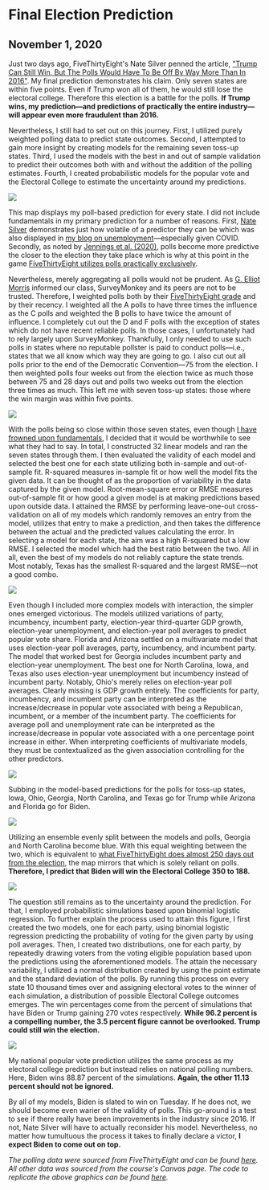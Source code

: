 # Final Election Prediction
## November 1, 2020

Just two days ago, FiveThirtyEight's Nate Silver penned the article, ["Trump Can Still Win, But The Polls Would Have To Be Off By Way More Than In 2016"](https://fivethirtyeight.com/features/trump-can-still-win-but-the-polls-would-have-to-be-off-by-way-more-than-in-2016/). My final prediction demonstrates his claim. Only seven states are within five points. Even if Trump won all of them, he would still lose the electoral college. Therefore this election is a battle for the polls. **If Trump wins, my prediction—and predictions of practically the entire industry—will appear even more fraudulent than 2016.**


Nevertheless, I still had to set out on this journey. First, I utilized purely weighted polling data to predict state outcomes. Second, I attempted to gain more insight by creating models for the remaining seven toss-up states. Third, I used the models with the best in and out of sample validation to predict their outcomes both with and without the addition of the polling estimates. Fourth, I created probabilistic models for the popular vote and the Electoral College to estimate the uncertainty around my predictions. 

![](../figures/polls_plot.png)

This map displays my poll-based prediction for every state. I did not include fundamentals in my primary prediction for a number of reasons. First, [Nate Silver](https://fivethirtyeight.com/features/how-fivethirtyeights-2020-presidential-forecast-works-and-whats-different-because-of-covid-19/) demonstrates just how volatile of a predictor they can be which was also displayed in [my blog on unemployment](https://samuellowry.github.io/gov1347_blog/posts/02-blog.html)—especially given COVID. Secondly, as noted by [Jennings et al. (2020)](https://www-sciencedirect-com.ezp-prod1.hul.harvard.edu/science/article/pii/S0169207019302572), polls become more predictive the closer to the election they take place which is why at this point in the game [FiveThirtyEight utilizes polls practically exclusively](https://fivethirtyeight.com/features/how-fivethirtyeights-2020-presidential-forecast-works-and-whats-different-because-of-covid-19/).


Nevertheless, merely aggregating all polls would not be prudent. As [G. Elliot Morris](https://gelliottmorris.com) informed our class, SurveyMonkey and its peers are not to be trusted. Therefore, I weighted polls both by their [FiveThirtyEight grade](https://projects.fivethirtyeight.com/pollster-ratings/) and by their recency. I weighted all the A polls to have three times the influence as the C polls and weighted the B polls to have twice the amount of influence. I completely cut out the D and F polls with the exception of states which do not have recent reliable polls. In those cases, I unfortunately had to rely largely upon SurveyMonkey. Thankfully, I only needed to use such polls in states where no reputable pollster is paid to conduct polls—i.e., states that we all know which way they are going to go. I also cut out all polls prior to the end of the Democratic Convention—75 from the election. I then weighted polls four weeks out from the election twice as much those between 75 and 28 days out and polls two weeks out from the election three times as much. This left me with seven toss-up states: those where the win margin was within five points. 

![](../figures/final_fit.png)

With the polls being so close within those seven states, even though [I have frowned upon fundamentals](https://www-sciencedirect-com.ezp-prod1.hul.harvard.edu/science/article/pii/S0169207019302572), I decided that it would be worthwhile to see what they had to say. In total, I constructed 32 linear models and ran the seven states through them. I then evaluated the validity of each model and selected the best one for each state utilizing both in-sample and out-of-sample fit. R-squared measures in-sample fit or how well the model fits the given data. It can be thought of as the proportion of variability in the data captured by the given model. Root-mean-square error or RMSE measures out-of-sample fit or how good a given model is at making predictions based upon outside data. I attained the RMSE by performing leave-one-out cross-validation on all of my models which randomly removes an entry from the model, utilizes that entry to make a prediction, and then takes the difference between the actual and the predicted values calculating the error. In selecting a model for each state, the aim was a high R-squared but a low RMSE. I selected the model which had the best ratio between the two. All in all, even the best of my models do not reliably capture the state trends. Most notably, Texas has the smallest R-squared and the largest RMSE—not a good combo.

![](../figures/final_models.png)

Even though I included more complex models with interaction, the simpler ones emerged victorious. The models utilized variations of party, incumbency, incumbent party, election-year third-quarter GDP growth, election-year unemployment, and election-year poll averages to predict popular vote share. Florida and Arizona settled on a multivariate model that uses election-year poll averages, party, incumbency, and incumbent party. The model that worked best for Georgia includes incumbent party and election-year unemployment. The best one for North Carolina, Iowa, and Texas also uses election-year unemployment but incumbency instead of incumbent party. Notably, Ohio's merely relies on election-year poll averages. Clearly missing is GDP growth entirely. The coefficients for party, incumbency, and incumbent party can be interpreted as the increase/decrease in popular vote associated with being a Republican, incumbent, or a member of the incumbent party. The coefficients for average poll and unemployment rate can be interpreted as the increase/decrease in popular vote associated with a one percentage point increase in either. When interpreting coefficients of multivariate models, they must be contextualized as the given association controlling for the other predictors.

![](../figures/final_models_plot.png)

Subbing in the model-based predictions for the polls for toss-up states, Iowa, Ohio, Georgia, North Carolina, and Texas go for Trump while Arizona and Florida go for Biden.

![](../figures/final_estimate_plot.png)

Utilizing an ensemble evenly split between the models and polls, Georgia and North Carolina become blue. With this equal weighting between the two, which is equivalent to [what FiveThirtyEight does almost 250 days out from the election](https://fivethirtyeight.com/features/how-fivethirtyeights-2020-presidential-forecast-works-and-whats-different-because-of-covid-19/), the map mirrors that which is solely reliant on polls. **Therefore, I predict that Biden will win the Electoral College 350 to 188.**

![](../figures/ec_total.png)

The question still remains as to the uncertainty around the prediction. For that, I employed probabilistic simulations based upon binomial logistic regression. To further explain the process used to attain this figure, I first created the two models, one for each party, using binomial logistic regression predicting the probability of voting for the given party by using poll averages. Then, I created two distributions, one for each party, by repeatedly drawing voters from the voting eligible population based upon the predictions using the aforementioned models. The attain the necessary variability, I utilized a normal distribution created by using the point estimate and the standard deviation of the polls. By running this process on every state 10 thousand times over and assigning electoral votes to the winner of each simulation, a distribution of possible Electoral College outcomes emerges. The win percentages come from the percent of simulations that have Biden or Trump gaining 270 votes respectively. **While 96.2 percent is a compelling number, the 3.5 percent figure cannot be overlooked. Trump could still win the election.** 

![](../figures/national_vote.png)

My national popular vote prediction utilizes the same process as my electoral college prediction but instead relies on national polling numbers. Here, Biden wins 88.87 percent of the simulations. **Again, the other 11.13 percent should not be ignored.**


By all of my models, Biden is slated to win on Tuesday. If he does not, we should become even warier of the validity of polls. This go-around is a test to see if there really have been improvements in the industry since 2016. If not, Nate Silver will have to actually reconsider his model. Nevertheless, no matter how tumultuous the process it takes to finally declare a victor, **I expect Biden to come out on top.**


*The polling data were sourced from FiveThirtyEight and can be found [here](#https://data.fivethirtyeight.com). All other data was sourced from the course's Canvas page. The code to replicate the above graphics can be found [here](https://github.com/SamuelLowry/gov1347_blog/blob/master/scripts/04-blog.R).*